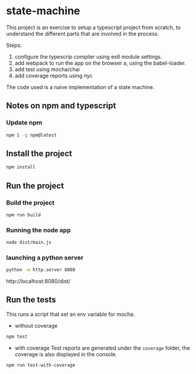 # state-machine

This project is an exercise to setup a typescript project from scratch, to understand the different parts that are involved in the process. 

Steps:
1. configure the typescrip compiler using es6 module settings.
2. add webpack to run the app on the browser a, using the babel-loader.
3. add test using mocha/chai
4. add coverage reports using nyc

The code used is a naive implementation of a state machine.

## Notes on npm and typescript

### Update npm

```bash
npm i -g npm@latest
```

## Install the project

```bash
npm install
```

## Run the project

### Build the project

```bash
npm run build
```

### Running the node app

```bash
node dist/main.js
```

### launching a python server 
```bash
python -m http.server 8080
```

http://localhost:8080/dist/

## Run the tests
This runs a script that set an env variable for mocha.

- without coverage
```bash
npm test
```

- with coverage
Test reports are generated under the `coverage` folder, the coverage is also displayed in the console.

```bash
npm run test-with-coverage
```
